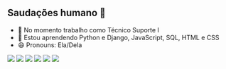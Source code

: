 ## Saudações humano 🖖

- 🔭 No momento trabalho como Técnico Suporte I
- 🌱 Estou aprendendo Python e Django, JavaScript, SQL, HTML e CSS  
- 😄 Pronouns: Ela/Dela


<img src="https://cdn.jsdelivr.net/gh/devicons/devicon@latest/icons/html5/html5-original.svg" />
<img src="https://cdn.jsdelivr.net/gh/devicons/devicon@latest/icons/githubcodespaces/githubcodespaces-original.svg" />         
<img src="https://cdn.jsdelivr.net/gh/devicons/devicon@latest/icons/github/github-original.svg" />         
<img src="https://cdn.jsdelivr.net/gh/devicons/devicon@latest/icons/git/git-original.svg" />
<img src="https://cdn.jsdelivr.net/gh/devicons/devicon@latest/icons/django/django-plain.svg" />     
<img src="https://cdn.jsdelivr.net/gh/devicons/devicon@latest/icons/css3/css3-original.svg" />
          
          
